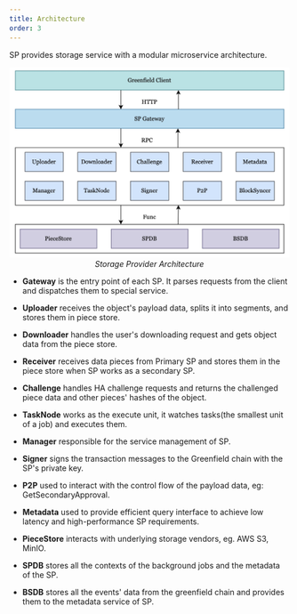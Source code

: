 ```yaml
---
title: Architecture
order: 3
---
```


SP provides storage service with a modular microservice architecture.

<div align=center><img src="../../../asset/09-SP-Arch.jpg" alt="architecture.png" width="700"/></div>
<div align="center"><i>Storage Provider Architecture</i></div>

- **Gateway** is the entry point of each SP. It parses requests from the  client and dispatches them to special service.

- **Uploader** receives the object's payload data, splits it into segments, and stores them in piece store.

- **Downloader** handles the user's downloading request and gets object data from the piece store.

- **Receiver** receives data pieces from Primary SP and stores them in the piece store when SP works as a secondary SP.

- **Challenge** handles HA challenge requests and returns the challenged piece data and other pieces' hashes of the object.

- **TaskNode** works as the execute unit, it watches tasks(the smallest unit of a job) and executes them.

- **Manager** responsible for the service management of SP.

- **Signer** signs the transaction messages to the  Greenfield chain with the SP's private key.

- **P2P**  used to interact with the control flow of the payload data, eg: GetSecondaryApproval.

- **Metadata**  used to provide efficient query interface to achieve low latency and high-performance SP requirements.

- **PieceStore** interacts with underlying storage vendors, eg. AWS S3, MinIO.

- **SPDB** stores all the contexts of the background jobs and the metadata of the SP.

- **BSDB** stores all the events' data from the greenfield chain and provides them to the metadata service of SP.
